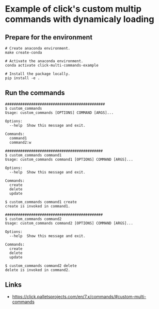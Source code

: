 # Example of click's custom multip commands with dynamicaly loading

## Prepare for the environment

```
# Create anaconda environment.
make create-conda

# Activate the anaconda environment.
conda activate click-multi-commands-example

# Install the package locally.
pip install -e .
```

## Run the commands

```
##############################################
$ custom_commands
Usage: custom_commands [OPTIONS] COMMAND [ARGS]...

Options:
  --help  Show this message and exit.

Commands:
  command1
  command2:w

#############################################
$ custom_commands command1
Usage: custom_commands command1 [OPTIONS] COMMAND [ARGS]...

Options:
  --help  Show this message and exit.

Commands:
  create
  delete
  update

$ custom_commands command1 create
create is invoked in command1.

#############################################
$ custom_commands command2
Usage: custom_commands command2 [OPTIONS] COMMAND [ARGS]...

Options:
  --help  Show this message and exit.

Commands:
  create
  delete
  update

$ custom_commands command2 delete
delete is invoked in command2.
```

## Links
- https://click.palletsprojects.com/en/7.x/commands/#custom-multi-commands
